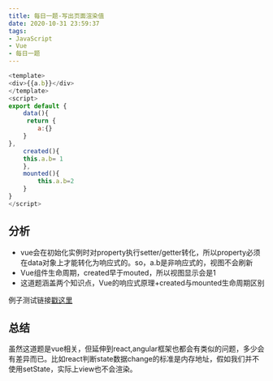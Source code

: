 ```yaml
---
title: 每日一题-写出页面渲染值
date: 2020-10-31 23:59:37
tags:
- JavaScript
- Vue
- 每日一题
---
```


```javascript
<template>
<div>{{a.b}}</div>
</template>
<script>
export default {
    data(){
     return {
        a:{}
    }
},
    created(){
    this.a.b= 1
    },
    mounted(){
        this.a.b=2
    }
}
</script>

```

## 分析
-  vue会在初始化实例时对property执行setter/getter转化，所以property必须在data对象上才能转化为响应式的。so，a.b是非响应式的，视图不会刷新
-  Vue组件生命周期，created早于mouted，所以视图显示会是1
-  这道题涵盖两个知识点，Vue的响应式原理+created与mounted生命周期区别

例子测试链接[戳这里](https://codesandbox.io/s/meiriyiti-20201031-zjuhq?file=/src/components/HelloWorld.vue)

## 总结
虽然这道题是vue相关，但延伸到react,angular框架也都会有类似的问题，多少会有差异而已。比如react判断state数据change的标准是内存地址，假如我们并不使用setState，实际上view也不会渲染。


